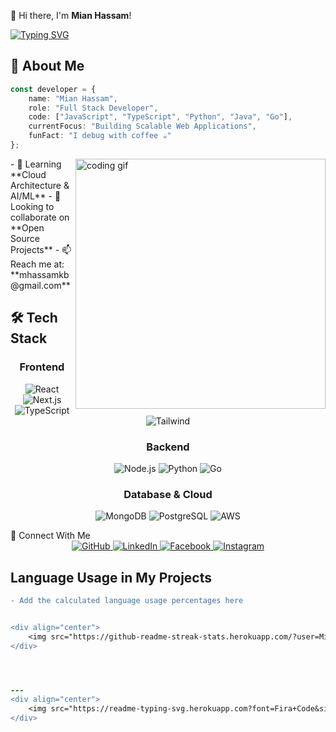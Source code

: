 👋 Hi there, I'm **Mian Hassam**!

[![Typing SVG](https://readme-typing-svg.herokuapp.com?font=Fira+Code&size=28&pause=1000&color=00FF00&center=true&vCenter=true&width=500&height=70&lines=Full+Stack+Developer;Founder+%26+CEO+of+MultiMian;Building+Innovative+Tech+Tools)](https://git.io/typing-svg)



## 🚀 About Me

```typescript
const developer = {
    name: "Mian Hassam",
    role: "Full Stack Developer",
    code: ["JavaScript", "TypeScript", "Python", "Java", "Go"],
    currentFocus: "Building Scalable Web Applications",
    funFact: "I debug with coffee ☕"
};
```

<img align="right" width="400" src="https://github.com/YourUsername/YourUsername/blob/main/coding.gif" alt="coding gif"/>
- 🌱 Learning **Cloud Architecture & AI/ML**
- 👯 Looking to collaborate on **Open Source Projects**
- 📫 Reach me at: **mhassamkb@gmail.com**

## 🛠️ Tech Stack

<div align="center">

### Frontend
![React](https://img.shields.io/badge/React-61DAFB?style=for-the-badge&logo=react&logoColor=black)
![Next.js](https://img.shields.io/badge/Next.js-000000?style=for-the-badge&logo=next.js&logoColor=white)
![TypeScript](https://img.shields.io/badge/TypeScript-3178C6?style=for-the-badge&logo=typescript&logoColor=white)
![Tailwind](https://img.shields.io/badge/Tailwind-38B2AC?style=for-the-badge&logo=tailwind-css&logoColor=white)

### Backend
![Node.js](https://img.shields.io/badge/Node.js-339933?style=for-the-badge&logo=node.js&logoColor=white)
![Python](https://img.shields.io/badge/Python-3776AB?style=for-the-badge&logo=python&logoColor=white)
![Go](https://img.shields.io/badge/Go-00ADD8?style=for-the-badge&logo=go&logoColor=white)

### Database & Cloud
![MongoDB](https://img.shields.io/badge/MongoDB-47A248?style=for-the-badge&logo=mongodb&logoColor=white)
![PostgreSQL](https://img.shields.io/badge/PostgreSQL-336791?style=for-the-badge&logo=postgresql&logoColor=white)
![AWS](https://img.shields.io/badge/AWS-232F3E?style=for-the-badge&logo=amazon-aws&logoColor=white)

</div>
🤝 Connect With Me
<div align="center"> <a href="https://github.com/Mianhassam96"> <img src="https://img.shields.io/badge/GitHub-%23181717.svg?style=for-the-badge&logo=github&logoColor=white" alt="GitHub" /> </a> <a href="https://linkedin.com/in/mianhassam96"> <img src="https://img.shields.io/badge/LinkedIn-%230077B5.svg?style=for-the-badge&logo=linkedin&logoColor=white" alt="LinkedIn" /> </a> <a href="https://facebook.com/MultiMianDev"> <img src="https://img.shields.io/badge/Facebook-%231877F2.svg?style=for-the-badge&logo=facebook&logoColor=white" alt="Facebook" /> </a> <a href="https://www.instagram.com/kingmian_hassam/"> <img src="https://img.shields.io/badge/Instagram-%23E4405F.svg?style=for-the-badge&logo=instagram&logoColor=white" alt="Instagram" /> </a> </div> 

## Language Usage in My Projects

```diff
- Add the calculated language usage percentages here


<div align="center">
    <img src="https://github-readme-streak-stats.herokuapp.com/?user=Mianhassam96&theme=tokyonight" alt="GitHub Streak Stats">
</div>




---
<div align="center">
    <img src="https://readme-typing-svg.herokuapp.com?font=Fira+Code&size=25&duration=3000&pause=1000&color=2F81F7&center=true&vCenter=true&random=false&width=500&lines=Thanks+for+visiting!+%F0%9F%91%8B;Kepp+innovating+keep+creating!" alt="Thanks" />
</div>

